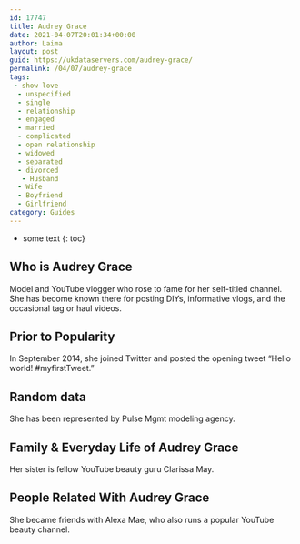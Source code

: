 ```yaml
---
id: 17747
title: Audrey Grace
date: 2021-04-07T20:01:34+00:00
author: Laima
layout: post
guid: https://ukdataservers.com/audrey-grace/
permalink: /04/07/audrey-grace
tags:
 - show love
  - unspecified
  - single
  - relationship
  - engaged
  - married
  - complicated
  - open relationship
  - widowed
  - separated
  - divorced
   - Husband
  - Wife
  - Boyfriend
  - Girlfriend
category: Guides
---
```


* some text
{: toc}


## Who is Audrey Grace
                  
                  
                  
Model and YouTube vlogger who rose to fame for her self-titled channel. She has become known there for posting DIYs, informative vlogs, and the occasional tag or haul videos.
                  
              
            
              
            
                
                
                
## Prior to Popularity
                  
                  
                  
In September 2014, she joined Twitter and posted the opening tweet &#8220;Hello world! #myfirstTweet.&#8221;
                  
              
            
              
            
                
                
                
## Random data
                  
                  
                  
She has been represented by Pulse Mgmt modeling agency. 
                  
              
            
              
            
                
                
                
## Family & Everyday Life of Audrey Grace
                  
                  
                  
Her sister is fellow YouTube beauty guru Clarissa May. 
                  
              
            
              
            
                
                
                
## People Related With Audrey Grace
                  
                  
                  
She became friends with Alexa Mae, who also runs a popular YouTube beauty channel.
                  
              
            
              
            
                
              
            
              
              
            
            
              
            
          
          
          